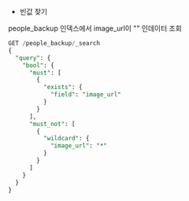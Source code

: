 - 빈값 찾기 

people_backup 인덱스에서 image_url이 "" 인데이터 조회
```sql
GET /people_backup/_search
{
  "query": {
    "bool": {
      "must": [
        {
          "exists": {
            "field": "image_url"
          }
        }
      ],
      "must_not": [
        {
          "wildcard": {
            "image_url": "*"
          }
        }
      ]
    }
  }
}
```